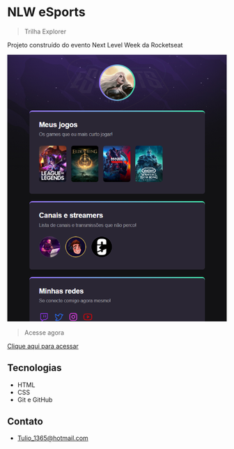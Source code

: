 # NLW eSports 

>Trilha Explorer

Projeto construído do evento Next Level Week da Rocketseat

![preview](./.github/preview.png)

>Acesse agora

[Clique aqui para acessar](
https://avacyn07.github.io/Nlw-esports-explorer/)

##  Tecnologias

- HTML
- CSS
- Git e GitHub

## Contato

- Tulio_1365@hotmail.com